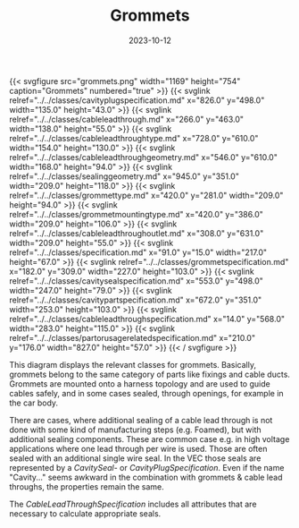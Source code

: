 ﻿---
title: Grommets
toc: false
type: specs
layout: diagram
date: "2023-10-12"
draft: false
specification: VEC
version: 2.1.0
documentType: "Recommendation"
elementType: Diagram
classes:
  - CavityPlugSpecification
  - CableLeadThrough
  - CableLeadThroughType
  - CableLeadThroughGeometry
  - SealingGeometry
  - GrommetType
  - GrommetMountingType
  - CableLeadThroughOutlet
  - Specification
  - GrommetSpecification
  - CavitySealSpecification
  - CavityPartSpecification
  - CableLeadThroughSpecification
  - PartOrUsageRelatedSpecification
menu:
  VEC-2.1.0:    
    parent: component-characteristics
    identifier: component-characteristics/grommets
    weight: 1005015 

# Prev/next pager order (if `docs_section_pager` enabled in `params.toml`)
weight: 1005015
---
{{< svgfigure src="grommets.png" width="1169" height="754" caption="Grommets" numbered="true" >}}
  {{< svglink relref="../../classes/cavityplugspecification.md" x="826.0" y="498.0" width="135.0" height="43.0" >}}
  {{< svglink relref="../../classes/cableleadthrough.md" x="266.0" y="463.0" width="138.0" height="55.0" >}}
  {{< svglink relref="../../classes/cableleadthroughtype.md" x="728.0" y="610.0" width="154.0" height="130.0" >}}
  {{< svglink relref="../../classes/cableleadthroughgeometry.md" x="546.0" y="610.0" width="168.0" height="94.0" >}}
  {{< svglink relref="../../classes/sealinggeometry.md" x="945.0" y="351.0" width="209.0" height="118.0" >}}
  {{< svglink relref="../../classes/grommettype.md" x="420.0" y="281.0" width="209.0" height="94.0" >}}
  {{< svglink relref="../../classes/grommetmountingtype.md" x="420.0" y="386.0" width="209.0" height="106.0" >}}
  {{< svglink relref="../../classes/cableleadthroughoutlet.md" x="308.0" y="631.0" width="209.0" height="55.0" >}}
  {{< svglink relref="../../classes/specification.md" x="91.0" y="15.0" width="217.0" height="67.0" >}}
  {{< svglink relref="../../classes/grommetspecification.md" x="182.0" y="309.0" width="227.0" height="103.0" >}}
  {{< svglink relref="../../classes/cavitysealspecification.md" x="553.0" y="498.0" width="247.0" height="79.0" >}}
  {{< svglink relref="../../classes/cavitypartspecification.md" x="672.0" y="351.0" width="253.0" height="103.0" >}}
  {{< svglink relref="../../classes/cableleadthroughspecification.md" x="14.0" y="568.0" width="283.0" height="115.0" >}}
  {{< svglink relref="../../classes/partorusagerelatedspecification.md" x="210.0" y="176.0" width="827.0" height="57.0" >}}
{{< / svgfigure >}}
<p> This diagram displays the relevant classes for grommets. Basically, grommets belong to the same category of parts like fixings and cable ducts. Grommets are mounted onto a harness topology and are used to guide cables safely, and in some cases sealed, through openings, for example in the car body.      </p>      <p> There are cases, where additional sealing of a cable lead through is not done with some kind of manufacturing steps (e.g. Foamed), but with additional sealing components. These are common case e.g. in high voltage applications where one lead through per wire is used. Those are often sealed with an additional single wire seal. In the VEC those seals are represented by a <i>CavitySeal</i>- or <i>CavityPlugSpecification</i>. Even if the name &quot;Cavity...&quot; seems awkward in the combination with grommets &amp;&#160;cable lead throughs, the properties remain the same.      </p>      <p> The <i>CableLeadThroughSpecification</i> includes all attributes that are necessary to calculate appropriate seals.      </p>